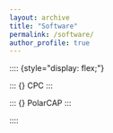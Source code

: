 ```yaml
---
layout: archive
title: "Software"
permalink: /software/
author_profile: true
---
```


:::: {style="display: flex;"}

::: {}
CPC
:::

::: {}
PolarCAP
:::

::::
